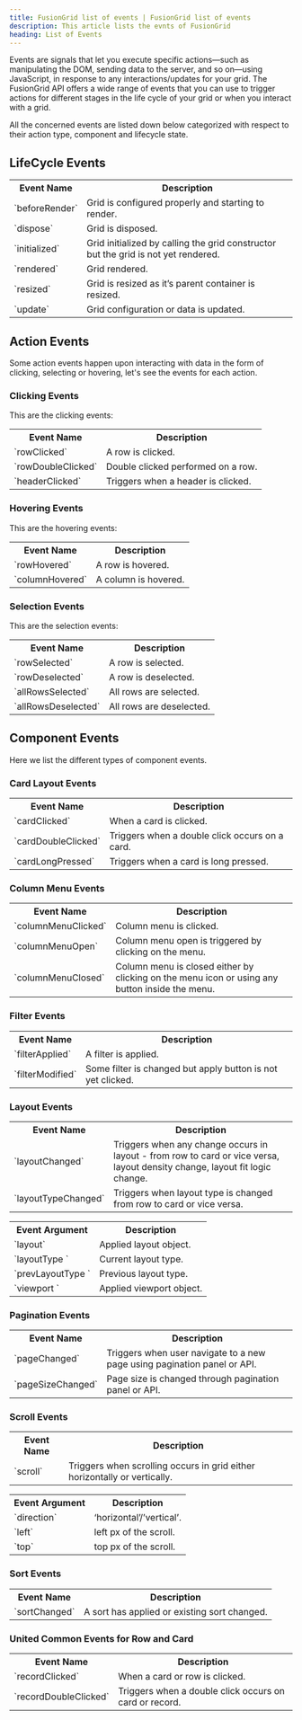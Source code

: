 ```yaml
---
title: FusionGrid list of events | FusionGrid list of events
description: This article lists the evnts of FusionGrid
heading: List of Events 
---
```


Events are signals that let you execute specific actions—such as manipulating the DOM, sending data to the server, and so on—using JavaScript, in response to any interactions/updates for your grid. 
The FusionGrid API offers a wide range of events that you can use to trigger actions for different stages in the life cycle of your grid or when you interact with a grid.

All the concerned events are listed down below categorized with respect to their action type, component and lifecycle state.


## LifeCycle Events
<table>
	<tr>
		<th>Event Name</th>
		<th>Description</th>
	</tr>
  <tr>
		<td>`beforeRender`</td>
		<td>Grid is configured properly and starting to render.</td>
	</tr>
  <tr>
		<td>`dispose`</td>
		<td>Grid is disposed.</td>
	</tr>
  <tr>
		<td>`initialized`</td>
		<td>Grid initialized by calling the grid constructor but the grid is not yet rendered.</td>
	</tr>
  <tr>
		<td>`rendered`</td>
		<td>Grid rendered.</td>
	</tr>
  <tr>
		<td>`resized`</td>
		<td>Grid is resized as it’s parent container is resized.</td>
	</tr>
  <tr>
		<td>`update`</td>
		<td>Grid configuration or data is updated.</td>
	</tr>
  </table>
  
  ## Action Events
  Some action events happen upon interacting with data in the form of clicking, selecting or hovering, let's see the events for each action.
  
  ### Clicking Events
  This are the clicking events:
  
  <table>
	<tr>
		<th>Event Name</th>
		<th>Description</th>
	</tr>
  <tr>
		<td>`rowClicked`</td>
		<td>A row is clicked.</td>
	</tr>
   <tr>
		<td>`rowDoubleClicked`</td>
		<td>Double clicked performed on a row.</td>
	</tr>
   <tr>
		<td>`headerClicked`</td>
		<td>Triggers when a header is clicked.</td>
	</tr>
  </table>
  
  ### Hovering Events
  This are the hovering events:
  
  <table>
	<tr>
		<th>Event Name</th>
		<th>Description</th>
	</tr>
  <tr>
		<td>`rowHovered`</td>
		<td>A row is hovered.</td>
	</tr>
     <tr>
		<td>`columnHovered`</td>
		<td>A column is hovered.</td>
	</tr>
</table>
    
### Selection Events
This are the selection events:
    
  <table>
	<tr>
		<th>Event Name</th>
		<th>Description</th>
	</tr>
  <tr>
		<td>`rowSelected`</td>
		<td>A row is selected.</td>
	</tr>
    <tr>
		<td>`rowDeselected`</td>
		<td>A row is deselected.</td>
	</tr>
    <tr>
		<td>`allRowsSelected`</td>
		<td>All rows are selected.</td>
	</tr>
    <tr>
		<td>`allRowsDeselected`</td>
		<td>All rows are deselected.</td>
	</tr>
    </table>
    
## Component Events
Here we list the different types of component events.
   
### Card Layout Events

  <table>
	<tr>
		<th>Event Name</th>
		<th>Description</th>
	</tr>
      <tr>
		<td>`cardClicked`</td>
		<td>When a card is clicked.</td>
	</tr>
      <tr>
		<td>`cardDoubleClicked`</td>
		<td>Triggers when a double click occurs on a card.</td>
	</tr>
      <tr>
		<td>`cardLongPressed`</td>
		<td>Triggers when a card is long pressed.</td>
	</tr>
   </table>

### Column Menu Events

   <table>
	<tr>
		<th>Event Name</th>
		<th>Description</th>
	</tr>
      <tr>
		<td>`columnMenuClicked`</td>
		<td>Column menu is clicked.</td>
	</tr>
      <tr>
		<td>`columnMenuOpen`</td>
		<td>Column menu open is triggered by clicking on the menu.</td>
	</tr>
      <tr>
		<td>`columnMenuClosed`</td>
		<td>Column menu is closed either by clicking on the menu icon or using any button inside the menu.</td>
	</tr>
      </table>
    
### Filter Events

   <table>
	<tr>
		<th>Event Name</th>
		<th>Description</th>
	</tr>
      <tr>
		<td>`filterApplied`</td>
		<td>A filter is applied.</td>
	</tr>
       <tr>
		<td>`filterModified`</td>
		<td>Some filter is changed but apply button is not yet clicked.</td>
	</tr>
      </table>
      
### Layout Events

<table>
	<tr>
		<th>Event Name</th>
		<th>Description</th>
	</tr>	
	<tr>
		<td>`layoutChanged`</td>
		<td>Triggers when any change occurs in layout - from row to card or vice versa, layout density change, layout fit logic change.</td>
	</tr>
	<tr>
		<td>`layoutTypeChanged`</td>
		<td>Triggers when layout type is changed from row to card or vice versa.</td>
	</tr>
</table>
<table>
	<tr>
		<th>Event Argument</th>
		<th>Description</th>
	</tr>
	<tr>
		<td>`layout`</td>
		<td>Applied layout object.</td>
	</tr>
	<tr>
		<td>`layoutType `</td>
		<td>Current layout type.</td>
	</tr>
	<tr>
		<td>`prevLayoutType `</td>
		<td>Previous layout type.</td>
	</tr>
	<tr>
		<td>`viewport `</td>
		<td>Applied viewport object.</td>
	</tr>
</table>
      
### Pagination Events

<table>
	<tr>
		<th>Event Name</th>
		<th>Description</th>
	</tr>
	<tr>
		<td>`pageChanged`</td>
		<td>Triggers when user navigate to a new page using pagination panel or API.</td>
	</tr>
	<tr>
		<td>`pageSizeChanged`</td>
		<td>Page size is changed through pagination panel or API.</td>
	</tr>
	
</table>
     
### Scroll Events

<table>
	<tr>
		<th>Event Name</th>
		<th>Description</th>
	</tr>
	<tr>
		<td>`scroll`</td>
		<td>Triggers when scrolling occurs in grid either horizontally or vertically.</td>
	</tr>
</table>
<table>
	<tr>
		<th>Event Argument</th>
		<th>Description</th>
	</tr>
	<tr>
		<td>`direction`</td>
		<td>‘horizontal’/’vertical’.</td>
	</tr>
	<tr>
		<td>`left`</td>
		<td>left px of the scroll.</td>
	</tr>
	<tr>
		<td>`top`</td>
		<td>top px of the scroll.</td>
	</tr>
	
</table>
    
### Sort Events

<table>
	<tr>
		<th>Event Name</th>
		<th>Description</th>
	</tr>
      <tr>
		<td>`sortChanged`</td>
		<td>A sort has applied or existing sort changed.</td>
	</tr>
</table>
      
### United Common Events for Row and Card

<table>
	<tr>
		<th>Event Name</th>
		<th>Description</th>
	</tr>
	<tr>
		<td>`recordClicked`</td>
		<td>When a card or row is clicked.</td>
	</tr>
	<tr>
		<td>`recordDoubleClicked`</td>
		<td>Triggers when a double click occurs on card or record.</td>
	</tr>
</table>
    
